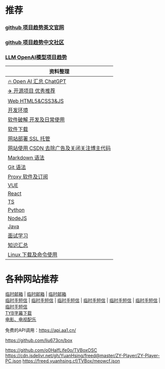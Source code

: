 # 推荐
### [github 项目趋势英文官网](https://github.com/trending)
### [github 项目趋势中文社区](https://www.githubs.cn/trending)
### [LLM OpenAI模型项目趋势](https://huggingface.co/spaces)
| 资料整理                                             |
|--------------------------------------------------|
| [🔥 Open AI 汇总 ChatGPT](./Document/AI.md)        |
| [✈️ 开源项目 优秀推荐](./Document/Project.md)            |
| [Web HTML5&CSS3&JS](./Document/Web.md)           |
| [开发环境](./Document/DevelopTools.md)               |
| [软件破解 开发及日常使用](./Document/SoftKey.md)            |
| [软件下载](./Document/System.md)                     |
| [网站部署 SSL 托管](./Document/Web.md)                 |
| [网站使用 CSDN 去除广告及关闭关注博主代码](./Document/WebSite.md) |
| [Markdown 语法](./Document/MarkDown.md)            |
| [Git 语法](./Document/Git.md)                      |
| [Proxy 软件及订阅](./Document/ProxySub.md)            |
| [VUE](./VUE/README.md)                           |
| [React](./React/README.md)                       |
| [TS](./TS/README.md)                             |
| [Python](./Python/README.md)                     |
| [NodeJS](./NodeJS/README.md)                     |
| [Java](./Java/README.md)                         |
| [面试学习](./Interview/README.md)                    |
| [知识汇总](./Knowledge/README.md)                    |
| [Linux 下载及命令使用](./Linux/README.md)               |

# 各种网站推荐
[临时邮箱](https://www.linshi-email.com/) |
[临时邮箱](https://temp-mail.org/) |
[临时邮箱](https://www.guerrillamail.com/) \
[临时手短信](https://www.storytrain.info/) |
[临时手短信](https://yunduanxin.net/) |
[临时手短信](https://www.supercloudsms.com/zh/) |
[临时手短信](https://www.yunjiema.top/zh/) |
[临时手短信](https://www.yunduanxin.xyz/zh/) |
[临时手短信](https://www.free-sms-receive.com/zh/) |
[临时手短信](https://www.sms-receive-online.com/) \
[TYB字幕下载](https://addyoutube.com/) \
[电影、电视配乐](https://www.tunefind.com/)

免费的API调用：https://api.aa1.cn/

https://github.com/liu673cn/box

https://github.com/o0HalfLife0o/TVBoxOSC
https://cdn.jsdelivr.net/gh/YuanHsing/freed@master/ZY-Player/ZY-Player-PC.json
https://freed.yuanhsing.cf/TVBox/meowcf.json





